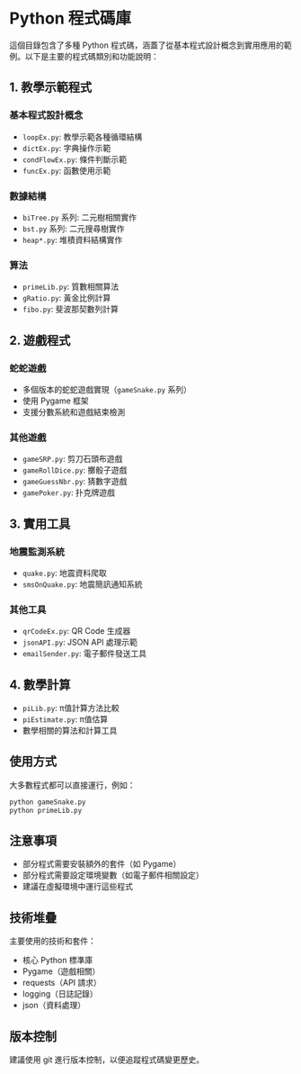 # Python 程式碼庫

這個目錄包含了多種 Python 程式碼，涵蓋了從基本程式設計概念到實用應用的範例。以下是主要的程式碼類別和功能說明：

## 1. 教學示範程式

### 基本程式設計概念

- `loopEx.py`: 教學示範各種循環結構
- `dictEx.py`: 字典操作示範
- `condFlowEx.py`: 條件判斷示範
- `funcEx.py`: 函數使用示範

### 數據結構

- `biTree.py` 系列: 二元樹相關實作
- `bst.py` 系列: 二元搜尋樹實作
- `heap*.py`: 堆積資料結構實作

### 算法

- `primeLib.py`: 質數相關算法
- `gRatio.py`: 黃金比例計算
- `fibo.py`: 斐波那契數列計算

## 2. 遊戲程式

### 蛇蛇遊戲

- 多個版本的蛇蛇遊戲實現（`gameSnake.py` 系列）
- 使用 Pygame 框架
- 支援分數系統和遊戲結束檢測

### 其他遊戲

- `gameSRP.py`: 剪刀石頭布遊戲
- `gameRollDice.py`: 擲骰子遊戲
- `gameGuessNbr.py`: 猜數字遊戲
- `gamePoker.py`: 扑克牌遊戲

## 3. 實用工具

### 地震監測系統

- `quake.py`: 地震資料爬取
- `smsOnQuake.py`: 地震簡訊通知系統

### 其他工具

- `qrCodeEx.py`: QR Code 生成器
- `jsonAPI.py`: JSON API 處理示範
- `emailSender.py`: 電子郵件發送工具

## 4. 數學計算

- `piLib.py`: π值計算方法比較
- `piEstimate.py`: π值估算
- 數學相關的算法和計算工具

## 使用方式

大多數程式都可以直接運行，例如：

```bash
python gameSnake.py
python primeLib.py
```

## 注意事項

- 部分程式需要安裝額外的套件（如 Pygame）
- 部分程式需要設定環境變數（如電子郵件相關設定）
- 建議在虛擬環境中運行這些程式

## 技術堆疊

主要使用的技術和套件：

- 核心 Python 標準庫
- Pygame（遊戲相關）
- requests（API 請求）
- logging（日誌記錄）
- json（資料處理）

## 版本控制

建議使用 git 進行版本控制，以便追蹤程式碼變更歷史。

